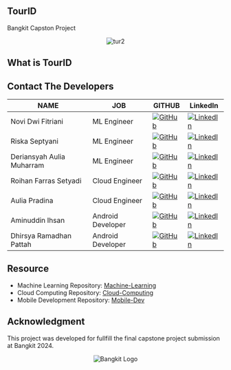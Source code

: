 ## TourID
Bangkit Capston Project
<p align="center">
    <img src="https://github.com/TourID/Machine-Learning/assets/159881870/e6be832b-8bc3-4259-9508-7ea4ba7503b6" alt="tur2">
</p>

## What is TourID


## Contact The Developers

| NAME | JOB | GITHUB |	LinkedIn |
| ------ | ------ | ------ | ------ |
| Novi Dwi Fitriani  | ML Engineer | [![GitHub](https://img.shields.io/badge/GitHub-black?style=flat-square&logo=github)](https://github.com/noviidwi) | [![LinkedIn](https://img.shields.io/badge/LinkedIn-blue?style=flat-square&logo=linkedin)](https://www.linkedin.com/in/novidf/) |
| Riska Septyani| ML Engineer | [![GitHub](https://img.shields.io/badge/GitHub-black?style=flat-square&logo=github)](https://github.com/riskasptyani) | [![LinkedIn](https://img.shields.io/badge/LinkedIn-blue?style=flat-square&logo=linkedin)](https://www.linkedin.com/in/riskaseptyani) |
| Deriansyah Aulia Muharram | ML Engineer  |  [![GitHub](https://img.shields.io/badge/GitHub-black?style=flat-square&logo=github)](https://github.com/smerull) | [![LinkedIn](https://img.shields.io/badge/LinkedIn-blue?style=flat-square&logo=linkedin)](https://www.linkedin.com/in/deriansyah-aulia-muharram) |
| Roihan Farras Setyadi | Cloud Engineer | [![GitHub](https://img.shields.io/badge/GitHub-black?style=flat-square&logo=github)](https://github.com/Roihan1303) | [![LinkedIn](https://img.shields.io/badge/LinkedIn-blue?style=flat-square&logo=linkedin)](https://www.linkedin.com/in/roihanfarrassetyadi) |
| Aulia Pradina | Cloud Engineer  | [![GitHub](https://img.shields.io/badge/GitHub-black?style=flat-square&logo=github)](https://github.com/smerull) | [![LinkedIn](https://img.shields.io/badge/LinkedIn-blue?style=flat-square&logo=linkedin)](https://www.linkedin.com/in/deriansyah-aulia-muharram) |
| Aminuddin Ihsan | Android Developer | [![GitHub](https://img.shields.io/badge/GitHub-black?style=flat-square&logo=github)](https://github.com/smerull) | [![LinkedIn](https://img.shields.io/badge/LinkedIn-blue?style=flat-square&logo=linkedin)](https://www.linkedin.com/in/deriansyah-aulia-muharram) |
| Dhirsya Ramadhan Pattah | Android Developer | [![GitHub](https://img.shields.io/badge/GitHub-black?style=flat-square&logo=github)](https://github.com/smerull) | [![LinkedIn](https://img.shields.io/badge/LinkedIn-blue?style=flat-square&logo=linkedin)](https://www.linkedin.com/in/deriansyah-aulia-muharram) |

## Resource
- Machine Learning Repository: [Machine-Learning](https://github.com/TourID/Machine-Learning)
- Cloud Computing Repository: [Cloud-Computing](https://github.com/TourID/Cloud-Computing)
- Mobile Development Repository: [Mobile-Dev](https://github.com/TourID/Mobile-Dev)
  
## Acknowledgment
This project was developed for fullfill the final capstone project submission at Bangkit 2024.
<p align="center">
  <img src="https://hackmd.io/_uploads/r1VL5VVvh.png" alt="Bangkit Logo">
</p>
